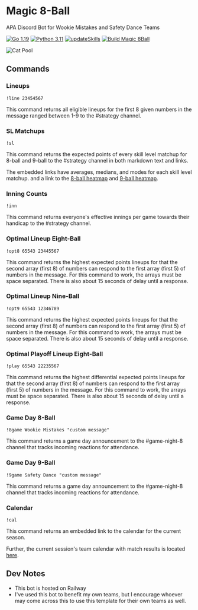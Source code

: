 # Magic 8-Ball

APA Discord Bot for Wookie Mistakes and Safety Dance Teams

[![Go 1.19](https://img.shields.io/badge/golang-1.19-green.svg)](https://go.dev/dl/)
[![Python 3.11](https://img.shields.io/badge/python-3.11-blue.svg)](https://www.python.org/downloads/)
[![updateSkills](https://github.com/berryscottr/magic-8ball/actions/workflows/updateSkills.yml/badge.svg)](https://github.com/berryscottr/magic-8ball/actions/workflows/updateSkills.yml)
[![Build Magic 8Ball](https://github.com/berryscottr/magic-8ball/actions/workflows/build.yml/badge.svg?event=workflow_run)](https://github.com/berryscottr/magic-8ball/actions/workflows/build.yml)

![Cat Pool](data/images/cat_pool.gif)

## Commands

### Lineups

`!line 23454567`

This command returns all eligible lineups for the first 8 given numbers in the message ranged between 1-9 to the #strategy channel.

### SL Matchups

`!sl`

This command returns the expected points of every skill level matchup for 8-ball and 9-ball to the #strategy channel in both markdown text and links.

The embedded links have averages, medians, and modes for each skill level matchup.
and a link to the [8-ball heatmap](https://raw.githubusercontent.com/berryscottr/magic-8ball/main/data/images/slMatchupAverages.svg) and [9-ball heatmap](https://raw.githubusercontent.com/berryscottr/magic-8ball/main/data/images/slMatchupAveragesNine.svg).

### Inning Counts

`!inn`

This command returns everyone's effective innings per game towards their handicap to the #strategy channel.

### Optimal Lineup Eight-Ball

`!opt8 65543 23445567`

This command returns the highest expected points lineups for that the second array (first 8) of numbers can
respond to the first array (first 5) of numbers in the message. For this command to work, the arrays must be space separated.
There is also about 15 seconds of delay until a response.

### Optimal Lineup Nine-Ball

`!opt9 65543 12346789`

This command returns the highest expected points lineups for that the second array (first 8) of numbers can
respond to the first array (first 5) of numbers in the message. For this command to work, the arrays must be space separated.
There is also about 15 seconds of delay until a response.

### Optimal Playoff Lineup Eight-Ball

`!play 65543 22235567`

This command returns the highest differential expected points lineups for that the second array (first 8) of numbers can
respond to the first array (first 5) of numbers in the message. For this command to work, the arrays must be space separated.
There is also about 15 seconds of delay until a response.

### Game Day 8-Ball

`!8game Wookie Mistakes "custom message"`

This command returns a game day announcement to the #game-night-8 channel that tracks incoming reactions for attendance.

### Game Day 9-Ball

`!9game Safety Dance "custom message"`

This command returns a game day announcement to the #game-night-8 channel that tracks incoming reactions for attendance.

### Calendar

`!cal`

This command returns an embedded link to the calendar for the current season.

Further, the current session's team calendar with match results is located [here](data/schedules/Spring2023Schedule.csv).

## Dev Notes

- This bot is hosted on Railway
- I've used this bot to benefit my own teams, but I encourage whoever may come across this to use this template for their own teams as well.
